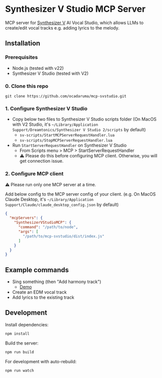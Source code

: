 # Synthesizer V Studio MCP Server

MCP server for [Synthesizer V](https://dreamtonics.com/synthesizerv/) AI Vocal Studio, which allows LLMs to create/edit vocal tracks e.g. adding lyrics to the melody.

## Installation

### Prerequisites

- Node.js (tested with v22)
- Synthesizer V Studio (tested with V2)

### 0. Clone this repo

`git clone https://github.com/ocadaruma/mcp-svstudio.git`

### 1. Configure Synthesizer V Studio

- Copy below two files to Synthesizer V Studio scripts folder (On MacOS with V2 Studio, it's `~/Library/Application Support/Dreamtonics/Synthesizer V Studio 2/scripts` by default)
  * `sv-scripts/StartMCPServerRequestHandler.lua`
  * `sv-scripts/StopMCPServerRequestHandler.lua`
- Run `StartServerRequestHandler` on Synthesizer V Studio
  * From Scripts menu > MCP > StartServerRequestHandler
  * ⚠️ Please do this before configuring MCP client. Otherwise, you will get connection issue.

### 2. Configure MCP client

⚠️ Please run only one MCP server at a time.

Add below config to the MCP server config of your client. (e.g. On MacOS Claude Desktop, it's `~/Library/Application Support/Claude/claude_desktop_config.json` by default)

```json
{
  "mcpServers": {
    "SynthesizerVStudioMCP": {
      "command": "/path/to/node",
      "args": [
        "/path/to/mcp-svstudio/dist/index.js"
      ]
    }
  }
}
```

## Example commands

- Sing something (then "Add harmony track")
  * [Demo](https://youtu.be/uMz_mfS3aic)
- Create an EDM vocal track
- Add lyrics to the existing track

## Development

Install dependencies:
```bash
npm install
```

Build the server:
```bash
npm run build
```

For development with auto-rebuild:
```bash
npm run watch
```
